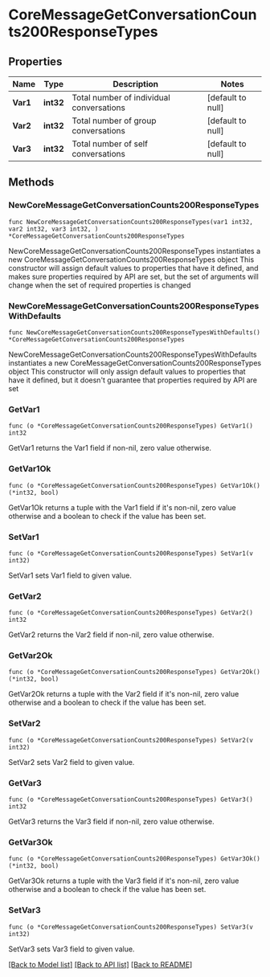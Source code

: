 # CoreMessageGetConversationCounts200ResponseTypes

## Properties

Name | Type | Description | Notes
------------ | ------------- | ------------- | -------------
**Var1** | **int32** | Total number of individual conversations | [default to null]
**Var2** | **int32** | Total number of group conversations | [default to null]
**Var3** | **int32** | Total number of self conversations | [default to null]

## Methods

### NewCoreMessageGetConversationCounts200ResponseTypes

`func NewCoreMessageGetConversationCounts200ResponseTypes(var1 int32, var2 int32, var3 int32, ) *CoreMessageGetConversationCounts200ResponseTypes`

NewCoreMessageGetConversationCounts200ResponseTypes instantiates a new CoreMessageGetConversationCounts200ResponseTypes object
This constructor will assign default values to properties that have it defined,
and makes sure properties required by API are set, but the set of arguments
will change when the set of required properties is changed

### NewCoreMessageGetConversationCounts200ResponseTypesWithDefaults

`func NewCoreMessageGetConversationCounts200ResponseTypesWithDefaults() *CoreMessageGetConversationCounts200ResponseTypes`

NewCoreMessageGetConversationCounts200ResponseTypesWithDefaults instantiates a new CoreMessageGetConversationCounts200ResponseTypes object
This constructor will only assign default values to properties that have it defined,
but it doesn't guarantee that properties required by API are set

### GetVar1

`func (o *CoreMessageGetConversationCounts200ResponseTypes) GetVar1() int32`

GetVar1 returns the Var1 field if non-nil, zero value otherwise.

### GetVar1Ok

`func (o *CoreMessageGetConversationCounts200ResponseTypes) GetVar1Ok() (*int32, bool)`

GetVar1Ok returns a tuple with the Var1 field if it's non-nil, zero value otherwise
and a boolean to check if the value has been set.

### SetVar1

`func (o *CoreMessageGetConversationCounts200ResponseTypes) SetVar1(v int32)`

SetVar1 sets Var1 field to given value.


### GetVar2

`func (o *CoreMessageGetConversationCounts200ResponseTypes) GetVar2() int32`

GetVar2 returns the Var2 field if non-nil, zero value otherwise.

### GetVar2Ok

`func (o *CoreMessageGetConversationCounts200ResponseTypes) GetVar2Ok() (*int32, bool)`

GetVar2Ok returns a tuple with the Var2 field if it's non-nil, zero value otherwise
and a boolean to check if the value has been set.

### SetVar2

`func (o *CoreMessageGetConversationCounts200ResponseTypes) SetVar2(v int32)`

SetVar2 sets Var2 field to given value.


### GetVar3

`func (o *CoreMessageGetConversationCounts200ResponseTypes) GetVar3() int32`

GetVar3 returns the Var3 field if non-nil, zero value otherwise.

### GetVar3Ok

`func (o *CoreMessageGetConversationCounts200ResponseTypes) GetVar3Ok() (*int32, bool)`

GetVar3Ok returns a tuple with the Var3 field if it's non-nil, zero value otherwise
and a boolean to check if the value has been set.

### SetVar3

`func (o *CoreMessageGetConversationCounts200ResponseTypes) SetVar3(v int32)`

SetVar3 sets Var3 field to given value.



[[Back to Model list]](../README.md#documentation-for-models) [[Back to API list]](../README.md#documentation-for-api-endpoints) [[Back to README]](../README.md)


